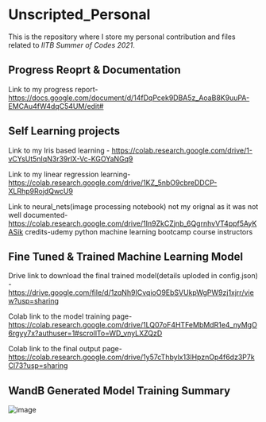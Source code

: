 # Unscripted_Personal
This is the repository where I store my personal contribution and files related to  _*IITB Summer of Codes 2021*_.
## Progress Reoprt & Documentation
Link to my progress report- https://docs.google.com/document/d/14fDqPcek9DBA5z_AoaB8K9uuPA-EMCAu4fW4dqC54UM/edit# 
## Self Learning projects
Link to my Iris based learning - https://colab.research.google.com/drive/1-vCYsUt5nIqN3r39rlX-Vc-KGOYaNGq9

Link to my linear regression learning-https://colab.research.google.com/drive/1KZ_5nbO9cbreDDCP-XLRhp9RojdQwcU9

Link to neural_nets(image processing notebook) not my orignal as it was not well documented-https://colab.research.google.com/drive/1In9ZkCZjnb_6QgrnhvVT4ppf5AyKASik 
credits-udemy python machine learning bootcamp course instructors

## Fine Tuned & Trained Machine Learning Model
Drive link to download the final trained model(details uploded in config.json) -https://drive.google.com/file/d/1zqNh9ICvqioO9EbSVUkpWgPW9zj1xjrr/view?usp=sharing

Colab link to the model training page- https://colab.research.google.com/drive/1LQ07oF4HTFeMbMdR1e4_nyMgO6rgyy7x?authuser=1#scrollTo=WD_vnyLXZQzD

Colab link to the final output page- https://colab.research.google.com/drive/1y57cThbylx13lHpznOp4f6dz3P7kCl73?usp=sharing


## WandB Generated Model Training Summary


![image](https://user-images.githubusercontent.com/55878159/126155825-d8d77c39-5633-4be6-9146-7bbc9556167b.png)

